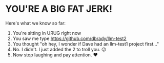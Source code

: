 # YOU'RE A BIG FAT JERK!

Here's what we know so far:

1. You're sitting in URUG right now
2. You saw me type https://github.com/dbrady/llm-test2
3. You thought "oh hey, I wonder if Dave had an llm-test1 project first..."
4. No. I didn't. I just added the 2 to troll you. 😜
5. Now stop laughing and pay attention. :heart:

